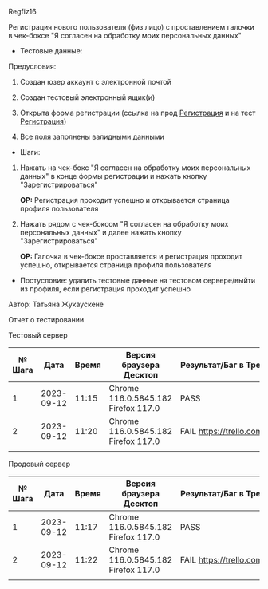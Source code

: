 Regfiz16

Регистрация нового пользователя (физ лицо) с проставлением галочки в чек-боксе "Я согласен на обработку моих персональных данных"

* Тестовые данные: 

Предусловия:

1. Создан юзер аккаунт с электронной почтой

2. Создан тестовый электронный ящик(и)

3. Открыта форма регистрации (ссылка на прод [Регистрация](https://stroyrem-nn.ru/user/register) и на тест [Регистрация](https://test2.stroyrem-nn.ru/user/register))

4. Все поля заполнены валидными данными
* Шаги:
1. Нажать на чек-бокс "Я согласен на обработку моих персональных данных" в конце формы регистрации и нажать кнопку "Зарегистрироваться"
   
   **ОР:** Регистрация проходит успешно и открывается страница профиля пользователя

2. Нажать рядом с чек-боксом "Я согласен на обработку моих персональных данных" и далее нажать кнопку "Зарегистрироваться"
   
   **ОР:** Галочка в чек-боксе проставляется и регистрация проходит успешно, открывается страница профиля пользователя
* Постусловие: удалить тестовые данные на тестовом сервере/выйти из профиля, если регистрация проходит успешно

Автор: Татьяна Жукаускене

Отчет о тестировании

Тестовый сервер

| № Шага | Дата       | Время | Версия браузера Десктоп             | Результат/Баг в Трелло Десктоп     | Версия браузера и ОС Тач          | Результат/Баг в Трелло Тач         | Дата релиза | QA      |
| ------ | ---------- | ----- | ----------------------------------- | ---------------------------------- | --------------------------------- | ---------------------------------- | ----------- | ------- |
| 1      | 2023-09-12 | 11:15 | Chrome 116.0.5845.182 Firefox 117.0 | PASS                               | Chrome 116.0.5845.172, Android 10 | PASS                               | 03.09.2023  | Татьяна |
| 2      | 2023-09-12 | 11:20 | Chrome 116.0.5845.182 Firefox 117.0 | FAIL https://trello.com/c/eSStQhHq | Chrome 116.0.5845.172, Android 10 | FAIL https://trello.com/c/eSStQhHq | 03.09.2023  | Татьяна |
|        |            |       |                                     |                                    |                                   |                                    |             |         |

Продовый сервер

| № Шага | Дата       | Время | Версия браузера Десктоп             | Результат/Баг в Трелло Десктоп     | Версия браузера и ОС Тач          | Результат/Баг в Трелло Тач         | Дата релиза | QA      |
| ------ | ---------- | ----- | ----------------------------------- | ---------------------------------- | --------------------------------- | ---------------------------------- | ----------- | ------- |
| 1      | 2023-09-12 | 11:17 | Chrome 116.0.5845.182 Firefox 117.0 | PASS                               | Chrome 116.0.5845.172, Android 10 | PASS                               | 03.09.2023  | Татьяна |
| 2      | 2023-09-12 | 11:22 | Chrome 116.0.5845.182 Firefox 117.0 | FAIL https://trello.com/c/eSStQhHq | Chrome 116.0.5845.172, Android 10 | FAIL https://trello.com/c/eSStQhHq | 03.09.2023  | Татьяна |
|        |            |       |                                     |                                    |                                   |                                    |             |         |

